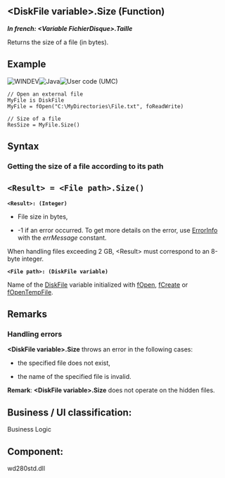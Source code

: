 


## &lt;DiskFile variable&gt;.Size (Function)

***In french: &lt;Variable FichierDisque&gt;.Taille***



<a name="XUse"></a>
<a name="Use"></a>
<a name="description"></a>
Returns the size of a file (in bytes).


<a name="Example1"></a>
<a name="sample_code"></a>

## Example

![WINDEV](https://doc.pcsoft.fr/ext/images/us/WD.png)![Java](https://doc.pcsoft.fr/ext/images/us/JAVA.png)![User code (UMC)](https://doc.pcsoft.fr/ext/images/us/MCU.png) 
```wl
// Open an external file
MyFile is DiskFile
MyFile = fOpen("C:\MyDirectories\File.txt", foReadWrite)

// Size of a file
ResSize = MyFile.Size()
```

<a name="XSYNTAX"></a>

## Syntax
<a name="SYNTAX1"></a>

### Getting the size of a file according to its path

`<Result> = <File path>.Size()`
---

**`<Result>: (Integer)`**



- File size in bytes, 

- -1 if an error occurred. To get more details on the error, use [ErrorInfo](../WDLang1/3013008.md) with the *errMessage* constant. 


When handling files exceeding 2 GB, &lt;Result&gt; must correspond to an 8-byte integer.

**`<File path>: (DiskFile variable)`**

Name of the [DiskFile](../WDLang1/1410088883.md) variable initialized with [fOpen](../WDLang1/3036036.md), [fCreate](../WDLang1/3036017.md) or [fOpenTempFile](../WDLang1/1000017289.md).


<a name="SYNTAX2"></a>

<a name="NOTE0"></a>
<a name="NOTE0_1"></a>

## Remarks


### Handling errors
<a name="handling_errors_ELTPARAGRAPHE000253"></a>

**&lt;DiskFile variable&gt;.Size** throws an error in the following cases:

- the specified file does not exist,

- the name of the specified file is invalid.




**Remark**: **&lt;DiskFile variable&gt;.Size** does not operate on the hidden files.

<a name="XComponent"></a>

## Business / UI classification:
Business Logic
## Component:
wd280std.dll
